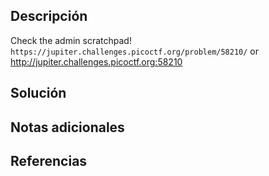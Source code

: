 ## Descripción
Check the admin scratchpad! `https://jupiter.challenges.picoctf.org/problem/58210/` or http://jupiter.challenges.picoctf.org:58210

## Solución

## Notas adicionales

## Referencias
